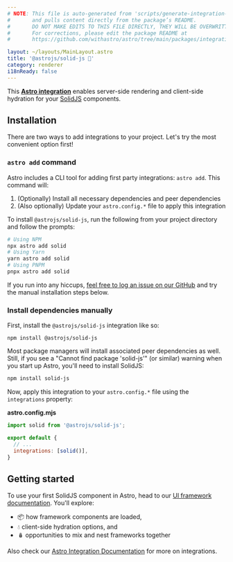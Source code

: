 ```yaml
---
# NOTE: This file is auto-generated from 'scripts/generate-integration-pages.ts'
#       and pulls content directly from the package’s README.
#       DO NOT MAKE EDITS TO THIS FILE DIRECTLY, THEY WILL BE OVERWRITTEN!
#       For corrections, please edit the package README at
#       https://github.com/withastro/astro/tree/main/packages/integrations/solid

layout: ~/layouts/MainLayout.astro
title: '@astrojs/solid-js 💙'
category: renderer
i18nReady: false
---
```


This **[Astro integration][astro-integration]** enables server-side rendering and client-side hydration for your [SolidJS](https://www.solidjs.com/) components.

## Installation

There are two ways to add integrations to your project. Let's try the most convenient option first!

### `astro add` command

Astro includes a CLI tool for adding first party integrations: `astro add`. This command will:

1.  (Optionally) Install all necessary dependencies and peer dependencies
2.  (Also optionally) Update your `astro.config.*` file to apply this integration

To install `@astrojs/solid-js`, run the following from your project directory and follow the prompts:

```sh
# Using NPM
npx astro add solid
# Using Yarn
yarn astro add solid
# Using PNPM
pnpx astro add solid
```

If you run into any hiccups, [feel free to log an issue on our GitHub](https://github.com/withastro/astro/issues) and try the manual installation steps below.

### Install dependencies manually

First, install the `@astrojs/solid-js` integration like so:

    npm install @astrojs/solid-js

Most package managers will install associated peer dependencies as well. Still, if you see a "Cannot find package 'solid-js'" (or similar) warning when you start up Astro, you'll need to install SolidJS:

```sh
npm install solid-js
```

Now, apply this integration to your `astro.config.*` file using the `integrations` property:

**astro.config.mjs**

```js
import solid from '@astrojs/solid-js';

export default {
  // ...
  integrations: [solid()],
}
```

## Getting started

To use your first SolidJS component in Astro, head to our [UI framework documentation][astro-ui-frameworks]. You'll explore:

*   📦 how framework components are loaded,
*   💧 client-side hydration options, and
*   🪆 opportunities to mix and nest frameworks together

Also check our [Astro Integration Documentation][astro-integration] for more on integrations.

[astro-integration]: /en/guides/integrations-guide/

[astro-ui-frameworks]: /en/core-concepts/framework-components/
